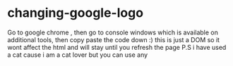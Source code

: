 # changing-google-logo
Go to google chrome ,
then go to console windows which is available on additional tools,
then copy paste the code down :)
this is just a DOM so it wont affect the html and will stay until you refresh the page
P.S i have used a cat cause i am a cat lover but you can use any 
